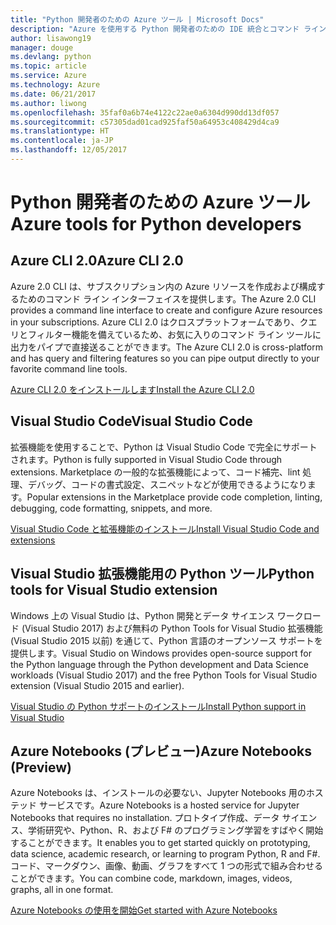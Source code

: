 ```yaml
---
title: "Python 開発者のための Azure ツール | Microsoft Docs"
description: "Azure を使用する Python 開発者のための IDE 統合とコマンド ライン インターフェイス。"
author: lisawong19
manager: douge
ms.devlang: python
ms.topic: article
ms.service: Azure
ms.technology: Azure
ms.date: 06/21/2017
ms.author: liwong
ms.openlocfilehash: 35faf0a6b74e4122c22ae0a6304d990dd13df057
ms.sourcegitcommit: c57305dad01cad925faf50a64953c408429d4ca9
ms.translationtype: HT
ms.contentlocale: ja-JP
ms.lasthandoff: 12/05/2017
---
```

# <a name="azure-tools-for-python-developers"></a><span data-ttu-id="25b52-103">Python 開発者のための Azure ツール</span><span class="sxs-lookup"><span data-stu-id="25b52-103">Azure tools for Python developers</span></span>

## <a name="azure-cli-20"></a><span data-ttu-id="25b52-104">Azure CLI 2.0</span><span class="sxs-lookup"><span data-stu-id="25b52-104">Azure CLI 2.0</span></span>

<span data-ttu-id="25b52-105">Azure 2.0 CLI は、サブスクリプション内の Azure リソースを作成および構成するためのコマンド ライン インターフェイスを提供します。</span><span class="sxs-lookup"><span data-stu-id="25b52-105">The Azure 2.0 CLI provides a command line interface to create and configure Azure resources in your subscriptions.</span></span> <span data-ttu-id="25b52-106">Azure CLI 2.0 はクロスプラットフォームであり、クエリとフィルター機能を備えているため、お気に入りのコマンド ライン ツールに出力をパイプで直接送ることができます。</span><span class="sxs-lookup"><span data-stu-id="25b52-106">The Azure CLI 2.0 is cross-platform and has query and filtering features so you can pipe output directly to your favorite command line tools.</span></span> 

[<span data-ttu-id="25b52-107">Azure CLI 2.0 をインストールします</span><span class="sxs-lookup"><span data-stu-id="25b52-107">Install the Azure CLI 2.0</span></span>](https://docs.microsoft.com/cli/azure/install-azure-cli)

## <a name="visual-studio-code"></a><span data-ttu-id="25b52-108">Visual Studio Code</span><span class="sxs-lookup"><span data-stu-id="25b52-108">Visual Studio Code</span></span>
<span data-ttu-id="25b52-109">拡張機能を使用することで、Python は Visual Studio Code で完全にサポートされます。</span><span class="sxs-lookup"><span data-stu-id="25b52-109">Python is fully supported in Visual Studio Code through extensions.</span></span> <span data-ttu-id="25b52-110">Marketplace の一般的な拡張機能によって、コード補完、lint 処理、デバッグ、コードの書式設定、スニペットなどが使用できるようになります。</span><span class="sxs-lookup"><span data-stu-id="25b52-110">Popular extensions in the Marketplace provide code completion, linting, debugging, code formatting, snippets, and more.</span></span>

[<span data-ttu-id="25b52-111">Visual Studio Code と拡張機能のインストール</span><span class="sxs-lookup"><span data-stu-id="25b52-111">Install Visual Studio Code and extensions</span></span>](https://code.visualstudio.com/docs/languages/python)

## <a name="python-tools-for-visual-studio-extension"></a><span data-ttu-id="25b52-112">Visual Studio 拡張機能用の Python ツール</span><span class="sxs-lookup"><span data-stu-id="25b52-112">Python tools for Visual Studio extension</span></span>
<span data-ttu-id="25b52-113">Windows 上の Visual Studio は、Python 開発とデータ サイエンス ワークロード (Visual Studio 2017) および無料の Python Tools for Visual Studio 拡張機能 (Visual Studio 2015 以前) を通じて、Python 言語のオープンソース サポートを提供します。</span><span class="sxs-lookup"><span data-stu-id="25b52-113">Visual Studio on Windows provides open-source support for the Python language through the Python development and Data Science workloads (Visual Studio 2017) and the free Python Tools for Visual Studio extension (Visual Studio 2015 and earlier).</span></span> 

[<span data-ttu-id="25b52-114">Visual Studio の Python サポートのインストール</span><span class="sxs-lookup"><span data-stu-id="25b52-114">Install Python support in Visual Studio</span></span>](https://docs.microsoft.com/visualstudio/python/installation)

## <a name="azure-notebooks-preview"></a><span data-ttu-id="25b52-115">Azure Notebooks (プレビュー)</span><span class="sxs-lookup"><span data-stu-id="25b52-115">Azure Notebooks (Preview)</span></span>
<span data-ttu-id="25b52-116">Azure Notebooks は、インストールの必要ない、Jupyter Notebooks 用のホステッド サービスです。</span><span class="sxs-lookup"><span data-stu-id="25b52-116">Azure Notebooks is a hosted service for Jupyter Notebooks that requires no installation.</span></span> <span data-ttu-id="25b52-117">プロトタイプ作成、データ サイエンス、学術研究や、Python、R、および F# のプログラミング学習をすばやく開始することができます。</span><span class="sxs-lookup"><span data-stu-id="25b52-117">It enables you to get started quickly on prototyping, data science, academic research, or learning to program Python, R and F#.</span></span> <span data-ttu-id="25b52-118">コード、マークダウン、画像、動画、グラフをすべて 1 つの形式で組み合わせることができます。</span><span class="sxs-lookup"><span data-stu-id="25b52-118">You can combine code, markdown, images, videos, graphs, all in one format.</span></span>

[<span data-ttu-id="25b52-119">Azure Notebooks の使用を開始</span><span class="sxs-lookup"><span data-stu-id="25b52-119">Get started with Azure Notebooks</span></span>](https://notebooks.azure.com/)
